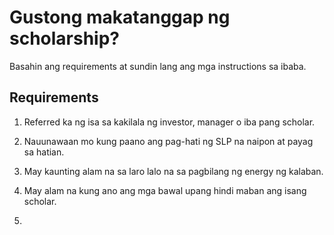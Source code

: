 # Gustong makatanggap ng scholarship?  
Basahin ang requirements at sundin lang ang mga instructions sa ibaba.
## Requirements
1. Referred ka ng isa sa kakilala ng investor, manager o iba pang scholar.  
  
2. Nauunawaan mo kung paano ang pag-hati ng SLP na naipon at payag sa hatian.  
  
3. May kaunting alam na sa laro lalo na sa pagbilang ng energy ng kalaban.

4. May alam na kung ano ang mga bawal upang hindi maban ang isang scholar.  
  
5. 

